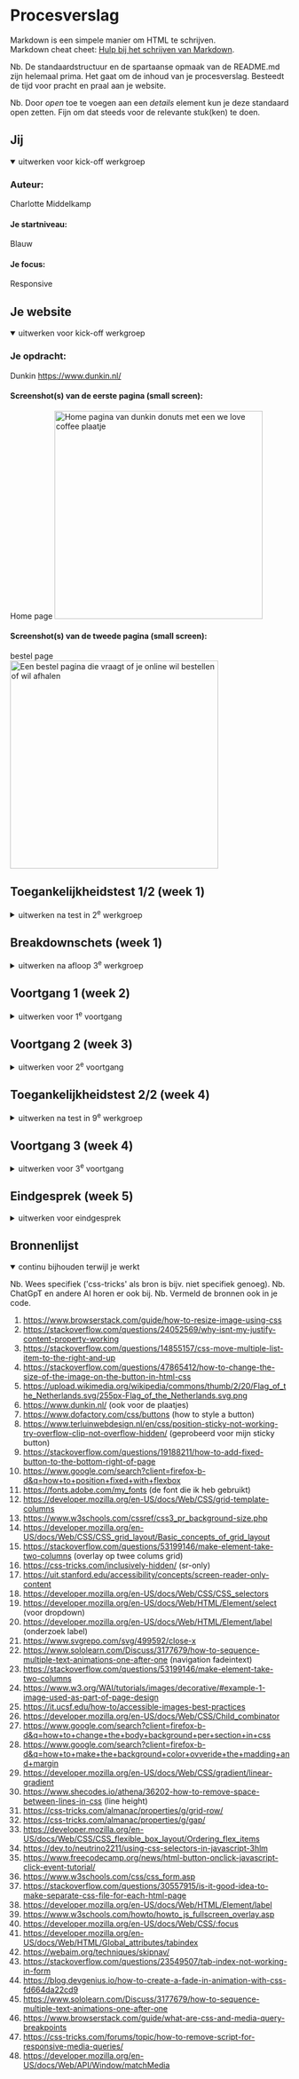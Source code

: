 # Procesverslag
Markdown is een simpele manier om HTML te schrijven.  
Markdown cheat cheet: [Hulp bij het schrijven van Markdown](https://github.com/adam-p/markdown-here/wiki/Markdown-Cheatsheet).

Nb. De standaardstructuur en de spartaanse opmaak van de README.md zijn helemaal prima. Het gaat om de inhoud van je procesverslag. Besteedt de tijd voor pracht en praal aan je website.

Nb. Door *open* toe te voegen aan een *details* element kun je deze standaard open zetten. Fijn om dat steeds voor de relevante stuk(ken) te doen.





## Jij

<details open>
  <summary>uitwerken voor kick-off werkgroep</summary>

  ### Auteur:
  Charlotte Middelkamp

  #### Je startniveau:
  Blauw

  #### Je focus:
  Responsive
 
</details>





## Je website

<details open>
  <summary>uitwerken voor kick-off werkgroep</summary>

  ### Je opdracht:
  Dunkin https://www.dunkin.nl/

  #### Screenshot(s) van de eerste pagina (small screen): 
  Home page 
  <img src="readme-images/homepagedunkin.PNG" width="375px" alt="Home pagina van dunkin donuts met een we love coffee plaatje">

  #### Screenshot(s) van de tweede pagina (small screen):
  bestel page  
  <img src="readme-images/bestelpagedunkin.PNG" width="375px" alt="Een bestel pagina die vraagt of je online wil bestellen of wil afhalen">
 
</details>



## Toegankelijkheidstest 1/2 (week 1)

<details>
  <summary>uitwerken na test in 2<sup>e</sup> werkgroep</summary>

  ### Bevindingen
  Lijst met je bevindingen die in de test naar voren kwamen:

  1. De site is gemaakt in een online webmaker, waardoor de hele code niet semantisch is. 
  2. Er zijn gewoon geen headers??
  3. Als je er met de screenreader doorheen gaat, is het heel confusing.
  4. Veel alt tags kloppen niet of zijn er gewoon niet. 
  5. Er wordt niet duidelijk aangekondigd waar je eigenlijk bent op de pagina. Ik ging er doorheen en opeens begint het ding allemaal cijfers te vertellen. Dit was een plaatje dat dus ook niet goed was neergezet.
  6. Tekst staat gewoon los in een divje.
  7. De contrast is te laag bij hun 'p's. Het is lichtgrijs op een witte achtergrond. het had een score van onder de 2.
  

<a href="FED 23-24 - Blok 1 - WCAG checklist.pdf">Link naar het testverslag</a>
</details>



## Breakdownschets (week 1)

<details>
  <summary>uitwerken na afloop 3<sup>e</sup> werkgroep</summary>

  ### de hele pagina: 
  <img src="readme-images/breakdown_1.jpeg" width="375px" alt="breakdown van de hele pagina">

  <img src="readme-images/breakdown_2.jpeg" width="375px" alt="breakdown van de hele pagina">

  <img src="readme-images/breakdown_3.jpeg" width="375px" alt="breakdown van de hele pagina">

  <img src="readme-images/breakdown_4.jpeg" width="375px" alt="breakdown van de hele pagina">


  ### desktop: 
  <img src="readme-images/breakdown_5.jpeg"" width="375px" alt="breakdown van desktop">

</details>





## Voortgang 1 (week 2)

<details>
  <summary>uitwerken voor 1<sup>e</sup> voortgang</summary>

  ### Stand van zaken


  hier dit ging goed & dit was lastig (neem ook screenshots op van delen van je website en code)

  Ik vind coderen opzich gewoon echt lastig en het enige wat goed ging was de de sections beslissen van mijn breakdown schets. Ik ben niet vergekomen met mijn site. Ik sla een dagje over en opeens mis ik een hele week. Wat ik vooral lastig vind, is dat ik bijna niks uit de site kan halen die ik gekozen heb. Ik snap niks van de code die daar staat, dus ik moet alles zelf doen. Ik probeerde ook een form te maken die aan het begin staat, maar ik zocht wat uitleg op en dergelijke, maar ik vind het echt lastig. 
  Ik heb al maanden niet gewerkt aan css, dus dit vond ik ook heel lastig om te doen. Ik zag de blokjes van de site en kon helemaal niet bedenken hoe ik dat moest namaken.


  navbar

  Wat niet goed ging, was het maken van  mijn navbar. Het was lastig om alle items goed te positioneren. Ik probeerde alle justify-content, maar niks werkte. Ik weet niet wat er mis ging, maar ik heb uiteindelijk besloten om mijn oude navbar van mijn eerder gemaakte site te kopieren en te plakken. 


  Toen heb ik een paar dingetjes aangepast om het passend te maken en het probleem was volgensmij dat ik de verkeerde tags aanriep. De flex werkte toen wel, maar hij zat nog naar rechts. Ik zat alles te bekijken en vond toen dat mijn ul een standaard padding had. Ik had dit eerst niet bedacht, omdat ik de bolletjes van de ul al had verwijderd. 

 <img src="readme-images/old_nav_code.png"  width="375px" alt="code van mijn nav die ik voor het eerst heb gemaakt">
  Daarna was het dus vooral opstarten met weer css schrijven. Ik dacht niet te veel aan of het netjes was, maar eerder of het wel werkte.


  Eerste blokje coffee

  Daarna ging ik het blokje maken voor de koffie. Ik kon eerst niet uitvogelen hoe ik het precies moest stylen, dus heb ik de originele site bekeken en de css daarvan gepakt, en hem een beetje aangepast. Vanuit daar heb ik eigenlijk de hele code weer aangepast toen ik meerdere dingen moest toevoegen. Daarna had ik problemen met de content in het blokje. Het positioneerde niet goed. Ik was met flex en met grid bezig, maar niks werkte. Het probleem bleek de margin de zijn die de browser gaf. Verder had ik mijn koffie img die eruit viel. Lua hielp hier met overflow.
  
   <img src="readme-images/img_overflow.png" width="375px" alt="plaatje van een koffieplaatje die buiten zijn container valt">
  sticky button

  Ik wist eerst niet hoe ik het goed moest positioneren. Ik had in de orginele css gekeken, maar hier kwam ik niet mee verder, want ik snapte de css niet. Ik heb een beetje online rondgekeken en kwam dus met sticky. voordat ik position absolute heb gebruikt, heb ik sticky geprobeerd, maar dat werkt niet omdat het plakt aan de container. ik moet hiervoor dus fixed gebruiken. Daarna had ik problemen met flex en fixed. Dit heb ik opgelost door beide de a en de containter een flex en fixed te geven.

  Daarna heb ik mijn css goed neergezet met kopjes en dergelijke.
 <img src="readme-images/stickybutton_code.png"  width="375px" alt="code van mijn sticky button">



  ### Agenda voor meeting

  | student 1      |
  | Hoe werkt grid en is mijn html goed ingedeeld       |
  


  ### Verslag van meeting
  hier na afloop snel de uitkomsten van de meeting vastleggen

  - Mijn nav stond verkeerd, mijn menu balk items zijn in principe niet de nav, maar de nav zit onder de hamburger
  - de manier waarop ik mijn menubalk heb gestijld kan handiger met grid, hiervoor uitleg gekregen
  - Uitleg gekregen over hoe ik mijn form in kan delen en hoe ik dit kan vormgeven in cs
  - ook punten gegeven over dat ik bepaalde content anders kan neerzetten omdat de originele site het op een confusing manier doet


  ### Voortgang na meeting

grid header

Na de meeting ben heb ik mijn header veranderd. Mijn nav was ergens anders en dat betekende dat de css ook anders moest. Ik ben van flex naar grid gegaan. Dit moest ik ook uitvogelen. Eerst moest ik opzoeken hoe ik eigenlijk de grid moest maken, maar ik vond dat lastig, dus heb ik om hulp gevraagd bij de docent. Hij had al instructies gegeven maar die werkten niet. We heb samen ernaar gekeken. De grid klopte niet, er was een rij bijgekomen. Het probleem was dat we in de css de html verkeerd hadden aangeroepen.

 <img src="readme-images/new_header_code.png" width="375px" alt="code van mijn header die ik heb aangepast">

</details>





## Voortgang 2 (week 3)

<details>
  <summary>uitwerken voor 2<sup>e</sup> voortgang</summary>

  ### Stand van zaken

  Grid werk sectie

  ik heb voor een sectie (roze) grid gebruikt. Dit was nog best uitzoeken, maar ging wel redelijk. Het lastigste was om de positionering binnen de grid zelf goed te zetten en dergelijke. Had veel met margins eerst gewerkt. Moest ook uitvogelen hoe een element over meerdere kolommen heen kon. Had eerst span, maar docent zei dat start en end netter is. De buttons stonden nog niet goed.

  2de roze button

  Hier was het vooral strugglen met het centreren en de grote, maar kwam er al snel uit.

  bekijk de css

  Heb daarna mijn css bekeken om het wat netter te maken


  header styling

  heb mijn nav gestyled. dit ging best gemakkelijk, maar heb nog niet gewerkt aan een werkende hamburger. HEt enige probleem is dat de container tot de header gaat en mijn header niet fixed is. Heb dit vaker geprobeerd, maar het lukt me maar neit om de css dat weer goed te zetten. Je kan dus nog scrollen achter de nav.

  root en algeme styling button

  Ik merkte dat ik vaak dezelfde code had voor mijn oranje knop. Heb voor nu het een class gegeven en heb gewerkt aan root en algeme styling.

  favicon opgelsot

  Ik wist eerst niet wat deze melding was, maar blijkbaar het kleine icoontje bovenin. Met behulp van docent hebben we de jusite svg gepakt en in de code gezet.





  ### Agenda voor meeting
  samen met je groepje opstellen

  | student 1      | 

 



  ### Verslag van meeting
  hier na afloop snel de uitkomsten van de meeting vastleggen(brianne heeft geholpen)

  - form , verschillende secties aangeven met js
  - hamburger, min positie , met javascript goedzetten en dan met transitite
  - transaprante header naar links, geef ze goede titel
  - button aria label (vertel wat gaat doen)
  - hamburger decoratief
  - geef plaatjes in readme width.
  - html in orde,
  - globaal werken en dan kleiner



  ### Stand van zaken

Alt en aria

Ik heb alles dat nog geen label had een label en alt gegeven. Verder heb ik ook goed gelet op decoratieve alts.



</details>





## Toegankelijkheidstest 2/2 (week 4)

<details>
  <summary>uitwerken na test in 9<sup>e</sup> werkgroep</summary>

  ### Bevindingen
  Lijst met je bevindingen die in de test naar voren kwamen (geef ook aan wat er verbeterd is):

  - section in header een divke, want is puur om de vormgeving
  - id's in mijn labels
  - miste een heading bij een article
  - meer focus toevoegen
  - als ik tab doe voor focus, gaat hij van de pagina af en hij pakt niet alle buttons
  - tabindex doet het niet
  - voeg skip link toe



<a href="FED 23-24 - Blok 1 - WCAG checklist.pdf">Link naar het testverslag</a>

</details>





## Voortgang 3 (week 4)

<details>
  <summary>uitwerken voor 3<sup>e</sup> voortgang</summary>

  ### Stand van zaken
  hier dit ging goed & dit was lastig (neem ook screenshots op van delen van je website en code)


Achtegrondkleur

Ik wilde de achtergrond een kleur geven, maar ik had een margin/padding op de body die ik niet wegwilde. Hierdoor ging al mijn css kapot en ik wist niet hoe ik dit goed moest oplossen, omdat veel ervan al lastig was om te maken (voor mij). Heb gegeken of achtegrond kleur kan worden overriden en dergelijke, maar dat is me niet gelukt en het kan ook niet echt. Er zijn verschillende bg kleuren per secties, maar ze gingen dus niet over de hele pagina. Ik heb uiteindelijk een background linear gradient toegevoegd aan de body, zodat ik niet veel hoeft aan te passen.


 <img src="readme-images/lineargradient_code.png" width="375px" alt="code van de achtergrondkleur">


line height

Bepaalde tekst stond te dicht op elkaar, dus heb opgezocht en line height toegepast.

Span

Om de styling goed te krijgen voor een woord binnen een regel tekst, dan kan er niet veel anders dan een span worden gebruikt. 


 <img src="readme-images/span.png" width="375px" alt="styling met span in de pagina">


gridwerk sectie 3

Om blokjes erin te zetten heb ik met grid proberen te werken. Dit ging wel goed, maar had wat probleempjes. Ik had wat gewerkt met margin. probeerde vervolgens de margin weg te halen, maar met een grid over de hele sectie knoeide het met het andere grid en alles zat in de eerste. dan de grootte van de li, wilde de margin niet gebruiken, maar kon niets vinden. Toen dacht ik dat ik het grid een em-grootte kon geven + de grootte van de kolom in % kon veranderen om een ​​juist padding effect te krijgen.

 <img src="readme-images/gridsectie3_code.png" width="375px" alt="code voor gridwerk sectie 3">


blog posts

Daarna gewerkt aan de blog posts. Heb met flex gewerkt. Img op -1 order gezet om bovenaan te zetten. dvg icon zit op - margin omdat het overlapt met de andere.


 <img src="readme-images/blogposts_code.png" width="375px" alt="code voor blog posts">


Footer

De achtegrond hier had hetzelfde probleem en ik kon geen oplossing vinden behalve - margin. logo erin gezet en zindex toegevoegd omdat het over alles heen ging. Daarna gewerkt aan de buttons. Had problemen met de gap, bleek dat ik werkt op de verkeerde selector. 

 <img src="readme-images/footer_code.png" width="375px" alt="code voor footer">

styling

root en derglijke aangepast. kleure pink and orange style 1 en 2, betere benaming en meer dingen root. Svg icon styling in general styling gedaan.


sections form

toen ik probeerde secties aan het formulier toe te voegen, werkte het gewoon niet, omdat het met mijn selectors knoeide. er is nog steeds ruimte voor verbetering in mijn selector, maar ik heb een paar dingen opgelost. andere secties reageerden erop. ik veranderde het van nth-of naar of-child, maar dat werkte niet in sectie 2. maar de sticky button is ook uitelaar gevallen. i changed the selector to a sibling selector and it worked. Daarna was de form zelf alleen nog uitelkaar gevallen. selector aangepast. eerst met class geprobeerd en toen class verwijderd. was niet helemaal zoals het oude. de width wilde niet meedoen dus moest die aanpassen. 

<img src="readme-images/stickybuttonchange_code.png" width="375px" alt="code voor sticky button waar ik probeerde de selectoren te veranderen">

2e pagina
styling van achtegrond wil gwn niet veel struggel met margin dus heb opgegeven en - margin gedaan. 


section form opnieuw

Heb opnieuw de sections geprobeerd. Moest allemaal selectoren dus aanpassen en is me uiteindelijk gelukt.


Heb gewerkt aan javascript

Javascript om de secties te veranderen. Was even uitzoeken maar is me gelukt met display none display grid. 
js werkt niet helemaal maar hij doet het. heel veel dubble functies en de laaste goback klopt niet. beetje hamburger menu gedaan maar
js lukt alleen voor openen.


input en select

In een van de sections zit een input en een select. Heb de input gestyled en labels toegevoegd.

:focus
Heb focus toegevoegd aan interactie elementen. Je ziet het alleen bij de input en select. de tab index werkte niet helemaal en ging steeds van de pagina. Op andere laptop werkte die wel. Heb toen besloten om de tabindex eruit te halen, omdat het niet hielp.


  ### Verslag van meeting
  hier na afloop snel de uitkomsten van de meeting vastleggen

  - nav knop
  - nav js 
  - scrollbar eronder
  - hele struggle met javascript style display for nav enz en hamburger eindelijk oegslott
  - 


  ### Stand van zaken


nav js

studente assistente en docent hebben geholpen hiermee(Lua ook). Had eerst css in js gedaan. ik dacht dat alles goed ging maar andere button ging ook mee nadat ik mijn html heb aangepast. Heb toen mijn selectoren aagepast en het werkte. De js is nu met class toggle.

<img src="readme-images/navjs_code.png" width="375px" alt="code voor nav in js">


gewerkt aan class verwijderen

Ik had voor mijn oranje knopjes eerst een class gegeven, omdat ik geen zin had om al de selectoren neer te zetten, maar heb het nu goed gedaan.


nav fade in text

In de originele site zit er animatie bij de nav. Mijne is niet zo uitgebreid, maar vond het wel mooi om wat eraan toe te voegen. Heb opgezocht en kwam er direct op. Het is best makkelijk. keyframes voor opacity en dan aangeven wanneer en dergelijke.


gewerkt aan styling form en javascript want klopte niet

Ik had mijn form blokjes nog niet helemaal af, dus heb ze voor mijn tweede pagina afgemaakt. Toen kwam ik erachter dat mijn js niet werkte. Mijn functie met else if klopte niet en heb er ipv een anonieme funtie van gemaakt in de add event listener zoals bij mijn andere js.

<img src="readme-images/backbutton_code.png" width="375px" alt="code van mijn content roze blokje media screen die ik heb aangepast">

header scroll

We hebben ook gekeken naar de header die niet vast staat als je de nav opent, maar we hebben besloten om dat achter te laten.

color change

Ik heb de achtergrond kleur van de blokjes veranderd om betere contrast te hebben.


responsive werk

Ben eerst mijn breaking points gaan vinden, toen aan het werk gegaan met grids te plaatsen bij mijn secties. Dit ging wel redelijk, maar het roze blokje bleef irritant doen. Eerst de container zelf (vergat een width 100%), en daarna de content zelf. Hiervoor ben ik terug gaan kijken naar de de code voor mobile en ben van bepaalde elementen van em naar width gegaan. Hierdor bleef het iets mooier staan en schoof het ook mooier mee qua responsiveness. Toen probeerde ik ook om het te centreren en dat hielp.

<img src="readme-images/contentrozeblokjemedia.png" width="375px" alt="code van mijn content roze blokje media screen die ik heb aangepast">

na sectie 1 ben ik verer gegaan met sectie 2. Dit was lastig, omdat de grid van de kleine blokjes ervoor zorgde dat hij niet in de article grid wilde. Heb hierbij veel dingen geprobeerd, zoals de mobile code te veranderen naar flex en de grid op parent containers te zetten, maar ik kwam er niet achter, en heb de vormgeving aangepast, zodat het tenminste er iets op lijkt.

<img src="readme-images/lastiggrid.png" width="375px" alt="code van lastige grid in media screen">


responsive werk verder

Ik wilde verder werken aan responsiveness, toen zag ik dat mijn code in blogposts opeens niet goed was. de img stond opeens onder. Had perongeluk iets random erboven getypt.

<img src="readme-images/blog_nietwerken.png" width="375px" alt="img die verkeerd staat">

gewerkt aan de blogposts, grid ging wel oke, maar kreeg de img niet groter. Heb wel de tekst en button groter gelaten omdat op de originele site het heel klein is.


Responsive header

Daarna met de header aan eht werk bij mijn tweede media screen. Eerst wat styling aangepast en toen zag ik dat de nav niet mee werkte. Toen bedacht ik mee dat ik dus de js moest uitzetten. Heb online gekeken en heb gewerkt met window media max width, maar het hoeft helemaal niet, omdat de js wordt getriggered door een click die nu op display none staat. Moest alleen opacity aanpassen.


<img src="readme-images/mediaqueryjs_code.png" width="375px" alt="code van window media om nav te laten zien boven de 80em">


verder met resposnive ging allemaal wel goed. Veel spelen met andere height en dergelijke. Daarna nog een border bottom aan de header.

2e pagina responsive

Deze was wat makkelijker om te doen en ging best snel. Moest wel bij laaste media screen de body padding weer aanpassen omdat ik hem groter had gemaakt in de vorige.

<img src="readme-images/mediaorder_code.png" width="375px" alt="code van 2e pagina in de media screen van 80em">

form verder maken

Daarna moest ik nog 2 sections van de form stylen op de 1ste pagina. Ik had het al op de 2e pagina, dus moest alleen kijken waar ik de selectoren moest neerzetten. Ik zette was selectoren neer, maar hij deed het niet. Het reageerde eerst op een andere sectie onderin, die eheb ik wat specifiecekr gemaakt zodat hij niet meer reageert. Daarna was het even uitzoeken. Hierna heb ik de styling ook toegepast aan de media queries.


</details>






## Eindgesprek (week 5)

<details>
  <summary>uitwerken voor eindgesprek</summary>

  ### Je uitkomst - karakteristiek screenshots:
  <img src="readme-images/eindscherm_1.png" width="375px" alt="uitkomst opdracht 1">
   <img src="readme-images/eindscherm_2.png" width="375px" alt="uitkomst opdracht 1">
   <img src="readme-images/eindscherm_4.png" width="375px" alt="uitkomst opdracht 1">
    <img src="readme-images/eindscherm_5.png" width="375px" alt="uitkomst opdracht 1">


  ### Dit ging goed/Heb ik geleerd: 
  Korte omschrijving met plaatjes

Wat goed ging, was de html. Als het goed is heb ik alles semantisch neergezet en goed nagedacht over accessiblity.
 <img src="readme-images/top_1.png" width="375px" alt="html structuur">

Grid werk ging na wat oefenen wel goed. Moest er eerst echt inkomen, maar daarna kon ik zo zelf een grid opstellen zonder steeds op te zoeken.
<img src="readme-images/top_2.png" width="375px" alt="grid werk">

Ik heb nieuwe tags geleerd zoals aria-label, label, en ook classes voor screenreader only
<img src="readme-images/top_3.png" width="375px" alt="class sr-only">

Ik heb geleerd om met root te werken. Eerst vond ik het dubbel werk met weinig css, maar toen ik heel veel had, was het heel fijn om maar een code regel aan te passen

<img src="readme-images/top_4.png" width="375px" alt="root">


  ### Dit was lastig/Is niet gelukt:
  Korte omschrijving met plaatjes

Wat ik lastig vond, was om mijn css klein te houden. Op een gegeven moment verloor ik zicht en heb ik wegens tijdsnood niet verder gekeken naar dubbel werk. Aan het begin ging het wat beter, maar er kwam steeds meer bij en toen verloor ik structuur.
  <img src="readme-images/slecht_1.png" width="375px" alt="css structuur">

alles met js was heel lastig voor mij. Moest altijd hulp vragen en ik begrijp er eigenlijk not niet veel van. Dit was vooral bij mijn nav gebeuren.

<img src="readme-images/slecht_2.png" width="375px" alt="javascript">

Over het algemeen vond ik het heel lastig.

Ik heb ook niet alle content erin dat vind ik ook jammer. 


</details>





## Bronnenlijst

<details open>
  <summary>continu bijhouden terwijl je werkt</summary>

  Nb. Wees specifiek ('css-tricks' als bron is bijv. niet specifiek genoeg). 
  Nb. ChatGpT en andere AI horen er ook bij.
  Nb. Vermeld de bronnen ook in je code.

  1. https://www.browserstack.com/guide/how-to-resize-image-using-css
  2. https://stackoverflow.com/questions/24052569/why-isnt-my-justify-content-property-working
  3.  https://stackoverflow.com/questions/14855157/css-move-multiple-list-item-to-the-right-and-up
  4. https://stackoverflow.com/questions/47865412/how-to-change-the-size-of-the-image-on-the-button-in-html-css
  5. https://upload.wikimedia.org/wikipedia/commons/thumb/2/20/Flag_of_the_Netherlands.svg/255px-Flag_of_the_Netherlands.svg.png
  6. https://www.dunkin.nl/ (ook voor de plaatjes)
  7. https://www.dofactory.com/css/buttons (how to style a button)
  8. https://www.terluinwebdesign.nl/en/css/position-sticky-not-working-try-overflow-clip-not-overflow-hidden/ (geprobeerd voor mijn sticky button)
  9. https://stackoverflow.com/questions/19188211/how-to-add-fixed-button-to-the-bottom-right-of-page
  10. https://www.google.com/search?client=firefox-b-d&q=how+to+position+fixed+with+flexbox 
  11. https://fonts.adobe.com/my_fonts (de font die ik heb gebruikt)
  12. https://developer.mozilla.org/en-US/docs/Web/CSS/grid-template-columns 
  13. https://www.w3schools.com/cssref/css3_pr_background-size.php
  14.  https://developer.mozilla.org/en-US/docs/Web/CSS/CSS_grid_layout/Basic_concepts_of_grid_layout
15. https://stackoverflow.com/questions/53199146/make-element-take-two-columns (overlay op twee colums grid)
16. https://css-tricks.com/inclusively-hidden/ (sr-only)
17. https://uit.stanford.edu/accessibility/concepts/screen-reader-only-content
18. https://developer.mozilla.org/en-US/docs/Web/CSS/CSS_selectors
19. https://developer.mozilla.org/en-US/docs/Web/HTML/Element/select (voor dropdown)
20. https://developer.mozilla.org/en-US/docs/Web/HTML/Element/label (onderzoek label)
21. https://www.svgrepo.com/svg/499592/close-x
22. https://www.sololearn.com/Discuss/3177679/how-to-sequence-multiple-text-animations-one-after-one (navigation fadeintext)
23. https://stackoverflow.com/questions/53199146/make-element-take-two-columns
24. https://www.w3.org/WAI/tutorials/images/decorative/#example-1-image-used-as-part-of-page-design
25. https://it.ucsf.edu/how-to/accessible-images-best-practices
26. https://developer.mozilla.org/en-US/docs/Web/CSS/Child_combinator
27. https://www.google.com/search?client=firefox-b-d&q=how+to+change+the+body+background+per+section+in+css
28. https://www.google.com/search?client=firefox-b-d&q=how+to+make+the+background+color+ovveride+the+madding+and+margin
29. https://developer.mozilla.org/en-US/docs/Web/CSS/gradient/linear-gradient
30. https://www.shecodes.io/athena/36202-how-to-remove-space-between-lines-in-css (line height)
31. https://css-tricks.com/almanac/properties/g/grid-row/
32. https://css-tricks.com/almanac/properties/g/gap/
33. https://developer.mozilla.org/en-US/docs/Web/CSS/CSS_flexible_box_layout/Ordering_flex_items
34. https://dev.to/neutrino2211/using-css-selectors-in-javascript-3hlm
35. https://www.freecodecamp.org/news/html-button-onclick-javascript-click-event-tutorial/
36. https://www.w3schools.com/css/css_form.asp
37. https://stackoverflow.com/questions/30557915/is-it-good-idea-to-make-separate-css-file-for-each-html-page
38. https://developer.mozilla.org/en-US/docs/Web/HTML/Element/label
39. https://www.w3schools.com/howto/howto_js_fullscreen_overlay.asp
40. https://developer.mozilla.org/en-US/docs/Web/CSS/:focus
41. https://developer.mozilla.org/en-US/docs/Web/HTML/Global_attributes/tabindex
42. https://webaim.org/techniques/skipnav/
43. https://stackoverflow.com/questions/23549507/tab-index-not-working-in-form
44. https://blog.devgenius.io/how-to-create-a-fade-in-animation-with-css-fd664da22cd9
45. https://www.sololearn.com/Discuss/3177679/how-to-sequence-multiple-text-animations-one-after-one
46. https://www.browserstack.com/guide/what-are-css-and-media-query-breakpoints
47. https://css-tricks.com/forums/topic/how-to-remove-script-for-responsive-media-queries/
48. https://developer.mozilla.org/en-US/docs/Web/API/Window/matchMedia





</details>